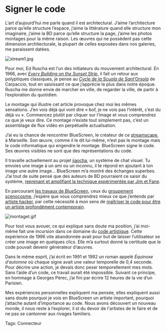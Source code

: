 # Signer le code

L’art d’aujourd’hui me parle quand il est architectural. J’aime l’architecture parce qu’elle structure l’espace, j’aime la littérature quand elle structure mon imaginaire, j’aime la BD parce qu’elle structure la page, j’aime les photos montages pour la même raison. Les œuvres qui ne possèdent pas cette dimension architecturale, la plupart de celles exposées dans nos galeries, me paraissent datées.

![stream1.jpg](https://tcrouzet.com/images_tc/2007/11/stream1.jpg)

Pour moi, Ed Ruscha est l’un des initiateurs du mouvement architectural. En 1966, avec [*Every Building on the Sunset Strip*](http://www.virtualmuseum.ca/Exhibitions/Photos/html/en/essayImages/SM010-001.html), il fait un retour aux polyptiques classiques, je pense au [*Cycle de la Scuola de Sant’Orsola*](http://vrcoll.fa.pitt.edu/UAG/Art-Anytime-Page/Lochoff-pages/pages/16-Carpaccio-Ambassadors.htm) de Carpaccio, tout en saisissant ce que j’apprécie le plus dans notre époque. Ruscha me donne envie de marcher en ville, de regarder la ville, de partir à l’exploration du quotidien.

Le montage qui illustre cet article provoque chez moi les mêmes sensations. J’en vois déjà qui vont dire « bof, je ne vois pas l’intérêt, c’est du déjà vu ». Commencez plutôt par cliquer sur l’image et vous comprendrez ce que je veux dire. Ce montage n’existe tout simplement pas, c’est un assemblage de flux vidéo en perpétuelle actualisation.

J’ai eu la chance de rencontrer BlueScreen, le créateur de ce [streamscape](http://streamscape.net), à Marseille. Son œuvre, comme il le dit lui-même, n’est pas le montage mais le code informatique qui engendre le montage. BlueScreen signe le code. Ses œuvres visibles ne sont que des représentations du code.

Il travaille actuellement au projet [jiaocha](http://jiaocha.org/), un système de chat visuel. Tu envoies une image à un ami ou un inconnu, il te répond en ajoutant à ton image une autre image… BlueScreen m’a montré des échanges superbes. J’ai tout de suite pensé que des auteurs de BD pourraient ce saisir du système, [reprenant et amplifiant la technique expérimentée par Jim et Fane](http://www.roquerols.fr/2007/10/01/petites-eclipses-a-sete/).

En parcourant [les travaux de BlueScreen](http://www.b-l-u-e-s-c-r-e-e-n.net/), ceux du [groupement scenocosme](http://www.scenocosme.com), j’espère que vous comprendrez mieux ce que j’entends par [artiste hacker](http://blog.tcrouzet.com/2007/10/12/culture-et-technologie/), par cette nécessité à mon sens de [maîtriser le code pour être un artiste profondément contemporain](http://blog.tcrouzet.com/2007/10/10/culture-20/).

![montaget.gif](https://tcrouzet.com/images_tc/2007/11/montaget.gif)

Pour tout vous avouer, ce qui explique sans doute ma position, j’ai moi-même fait une incursion dans ce domaine du [code artistique](http://lab.tcrouzet.com/interlaced/). Cette expérience de 1996 vite abandonnée avait pour but de laisser l’utilisateur se créer une image en quelques clics. Elle m’a surtout donné la certitude que le code pouvait devenir générateur d’œuvres.

Dans le même esprit, j’ai écrit en 1991 et 1992 un roman appelé *Équinoxe d’automne* où chaque signe avait une valeur temporelle de 0,4 seconde. Pour décrire une action, je devais donc peser temporellement mes mots. Sans l’aide d’un code, ce travail aurait été impossible. Suivant ce principe, en hommage à Georges Pérec, j’ai fini par écrire 12 heures de la vie d’un Parisien.

Mes expériences personnelles expliquent ma pensée, elles expliquent aussi sans doute pourquoi je vois en BlueScreen un artiste important, pourquoi j’attache autant d’importance au code. Nous avons découvert un nouveau monde, il nous reste à l’explorer, il st du devoir de l'artistes de le faire et de ne pas se cantonner aux rivages familiers.

Tags: Connecteur